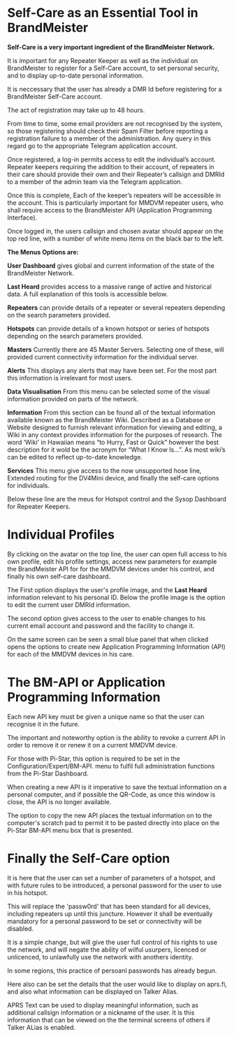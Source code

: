 # Self-Care as an Essential Tool in BrandMeister
<p><b>Self-Care is a very important ingredient of the BrandMeister Network.</b></p>
<p>It is important for any Repeater Keeper as well as the individual on BrandMeister to register for a Self-Care account, to set personal security, and to display up-to-date personal information.</p>
<p>It is neccessary that the user has already a DMR Id before registering for a BrandMeister Self-Care account.</p> 
<p>The act of registration may take up to 48 hours.</p> 
<p>From time to time, some email providers are not recognised by the system, so those registering should check their Spam Filter before reporting a registration failure to a member of the  administration. Any query in this regard go to the appropriate Telegram application account.</p>
<p>Once registered, a log-in permits access to edit the individual’s account. Repeater keepers requiring the addition to their account, of repeaters in their care should provide their own and their Repeater’s callsign and DMRId to a member of the admin team via the Telegram application.</p>
<p>Once this is complete, Each of the keeper’s repeaters will be accessible in the account. This is particularly important for MMDVM repeater users, who shall require access to the BrandMeister API (Application Programming Interface).</p>
<p>Once logged in, the users callsign and chosen avatar should appear on the top red line, with a number of white menu items on the black bar to the left.</p>
<p><b>The Menus Options are:</b></p>
<p><b>User Dashboard</b>	gives global and current information of the state of the BrandMeister Network.</p>
<p><b>Last Heard</b>	provides access to a massive range of active and historical data. A full explanation of this tools is accessible below.</p>
<p><b>Repeaters</b>	can provide details of a repeater or several repeaters depending on the search parameters provided.</p>
<p><b>Hotspots</b>	can provide details of a known hotspot or series of hotspots depending on the search parameters provided.</p>
<p><b>Masters</b>	Currently there are 45 Master Servers. Selecting one of these, will provided current connectivity information for the individual server.</p>
<p><b>Alerts</b>	This displays any alerts that may have been set. For the most part this information is irrelevant for most users.</p>
<p><b>Data Visualisation</b>	From this menu can be selected some of the visual information provided on parts of the network.</p>
<p><b>Information</b>	From this section can be found all of the textual information available known as the BrandMeister Wiki. Described as a Database or Website designed to furnish relevant information for viewing and editing, a Wiki in any context provides information for the purposes of research. The word ‘Wiki’ in Hawaiian means “to Hurry, Fast or Quick” however the best description for it wold be the acronym for “What I Know Is…”. As most wiki’s can be edited to reflect up-to-date knowledge.</p>
<p><b>Services</b>	This menu give access to the now unsupported hose line, Extended routing for the DV4Mini device, and finally the self-care options for individuals.</p>
<p>Below these line are the meus for Hotspot control and the Sysop Dashboard for Repeater Keepers.</p>

# Individual Profiles
<p>By clicking on the avatar on the top line, the user can open full access to his own profile, edit his profile settings, access new parameters for example the BrandMeister API for for the MMDVM devices under his control, and finally his own self-care dashboard.
</p>
<p>The First option	displays the user's profile image, and the <b>Last Heard</b> information relevant to his personal ID. Below the profile image is the option to edit the current user DMRId information.</p>
<p>The second option	gives access to the user to enable changes to his current email account and password and the facility to change it.<p>
<p>On the same screen can be seen a small blue panel that when clicked opens the options to create new Application Programming Information (API) for each of the MMDVM devices in his care.</p>

# The BM-API or Application Programming Information
<p>Each new API key must be given a unique name so that the user can recognise it in the future.</p>
<p>The important and noteworthy option is the ability to revoke a current API in order to remove it or renew it on a current MMDVM device.</p>
<p>For those with Pi-Star, this option is required to be set in the Configuration/Expert/BM-API. menu to fulfil full administration functions from the Pi-Star Dashboard.</p>
<p>When creating a new API is it imperative to save the textual information on a personal computer, and if possible the QR-Code, as once this window is close, the API is no longer available.</p>
<p>The option to copy the new API places the textual information on to the computer's scratch pad to permit it to be pasted directly into place on the Pi-Star BM-API menu box that is presented.</p>

# Finally the Self-Care option
<p>It is here that the user can set a number of parameters of a hotspot, and with future rules to be introduced, a personal password for the user to use in his hotspot.</p>
<p>This will replace the 'passw0rd' that has been standard for all devices, including repeaters up until this juncture. However it shall be eventually mandatory for a personal password to be set or connectivity will be disabled.</p>
<p>It is a simple change, but will give the user full control of his rights to use the network, and will negate the ability of wilful usurpers, licenced or unlicenced, to unlawfully use the network with anothers identity.</p>
<p>In some regions, this practice of persoanl passwords has already begun.</p>
<p.More strongly than that, the user can set the air-security of his profile, so that when he is not active, his identity cannot be usurped.</p>
<p>Here also can be set the details that the user would like to display on aprs.fi, and also what information can be displayed on Talker Alias.</p>
<p>APRS Text can be used to display meaningful information, such as additional callsign information or a nickname of the user. It is this information that can be viewed on the the terminal screens of others if Talker ALias is enabled.</p>


